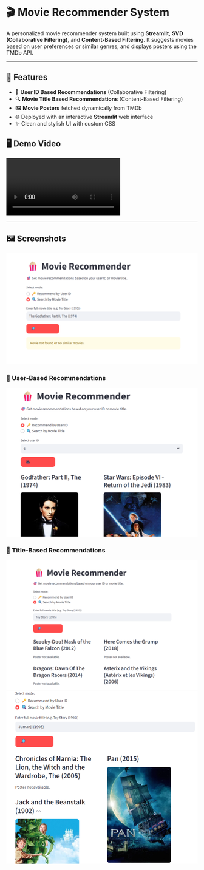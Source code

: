 # 🎬 Movie Recommender System

A personalized movie recommender system built using **Streamlit**, **SVD (Collaborative Filtering)**, and **Content-Based Filtering**. It suggests movies based on user preferences or similar genres, and displays posters using the TMDb API.

---

## 🚀 Features

- 🔑 **User ID Based Recommendations** (Collaborative Filtering)
- 🔍 **Movie Title Based Recommendations** (Content-Based Filtering)
- 🖼️ **Movie Posters** fetched dynamically from TMDb
- 🌐 Deployed with an interactive **Streamlit** web interface
- ✨ Clean and stylish UI with custom CSS 

## 🖥️ Demo Video
![4p9p4o](https://github.com/SanskrutiCha/Movie-Recommender-System/blob/8626614166a3546dd98e79401880aa919181e69c/Demo.mp4)


---

## 🖼️ Screenshots

![image alt](https://github.com/SanskrutiCha/Movie-Recommender-System/blob/aa823278037864c67321f60f21352d00c8ce4c72/Demo2.png)


### 🔹 User-Based Recommendations  
![image alt](https://github.com/SanskrutiCha/Movie-Recommender-System/blob/7cff15025554961b459eae5a30b12059da853881/Demo1.png)

### 🔹 Title-Based Recommendations  
![image alt](https://github.com/SanskrutiCha/Movie-Recommender-System/blob/aa823278037864c67321f60f21352d00c8ce4c72/Demo3.png)
![image alt](https://github.com/SanskrutiCha/Movie-Recommender-System/blob/aa823278037864c67321f60f21352d00c8ce4c72/Demo4.png)


